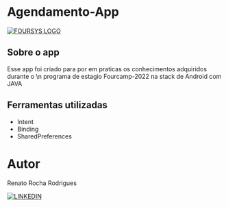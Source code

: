 # Agendamento-App
[![FOURSYS LOGO](https://foursys.avantecnologia.com.br//img/logo_empresa.png)](https://foursys.com.br)

## Sobre o app 
Esse app foi criado para por em praticas os conhecimentos adquiridos durante o \n programa de estagio Fourcamp-2022 na stack de Android com JAVA

## Ferramentas utilizadas
* Intent
* Binding
* SharedPreferences

# Autor
Renato Rocha Rodrigues

[![LINKEDIN](https://img.shields.io/badge/LinkedIn-0077B5?style=for-the-badge&logo=linkedin&logoColor=white)](https://www.linkedin.com/in/renato-rrodrigues/)
